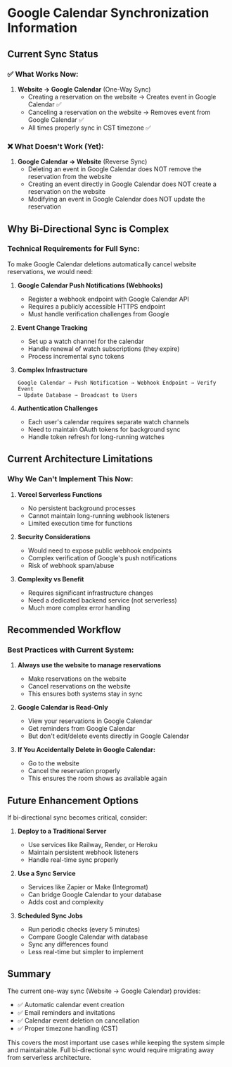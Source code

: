 # Google Calendar Synchronization Information

## Current Sync Status

### ✅ What Works Now:
1. **Website → Google Calendar** (One-Way Sync)
   - Creating a reservation on the website → Creates event in Google Calendar ✅
   - Canceling a reservation on the website → Removes event from Google Calendar ✅
   - All times properly sync in CST timezone ✅

### ❌ What Doesn't Work (Yet):
1. **Google Calendar → Website** (Reverse Sync)
   - Deleting an event in Google Calendar does NOT remove the reservation from the website
   - Creating an event directly in Google Calendar does NOT create a reservation on the website
   - Modifying an event in Google Calendar does NOT update the reservation

## Why Bi-Directional Sync is Complex

### Technical Requirements for Full Sync:
To make Google Calendar deletions automatically cancel website reservations, we would need:

1. **Google Calendar Push Notifications (Webhooks)**
   - Register a webhook endpoint with Google Calendar API
   - Requires a publicly accessible HTTPS endpoint
   - Must handle verification challenges from Google

2. **Event Change Tracking**
   - Set up a watch channel for the calendar
   - Handle renewal of watch subscriptions (they expire)
   - Process incremental sync tokens

3. **Complex Infrastructure**
   ```
   Google Calendar → Push Notification → Webhook Endpoint → Verify Event
   → Update Database → Broadcast to Users
   ```

4. **Authentication Challenges**
   - Each user's calendar requires separate watch channels
   - Need to maintain OAuth tokens for background sync
   - Handle token refresh for long-running watches

## Current Architecture Limitations

### Why We Can't Implement This Now:
1. **Vercel Serverless Functions**
   - No persistent background processes
   - Cannot maintain long-running webhook listeners
   - Limited execution time for functions

2. **Security Considerations**
   - Would need to expose public webhook endpoints
   - Complex verification of Google's push notifications
   - Risk of webhook spam/abuse

3. **Complexity vs Benefit**
   - Requires significant infrastructure changes
   - Need a dedicated backend service (not serverless)
   - Much more complex error handling

## Recommended Workflow

### Best Practices with Current System:
1. **Always use the website to manage reservations**
   - Make reservations on the website
   - Cancel reservations on the website
   - This ensures both systems stay in sync

2. **Google Calendar is Read-Only**
   - View your reservations in Google Calendar
   - Get reminders from Google Calendar
   - But don't edit/delete events directly in Google Calendar

3. **If You Accidentally Delete in Google Calendar:**
   - Go to the website
   - Cancel the reservation properly
   - This ensures the room shows as available again

## Future Enhancement Options

If bi-directional sync becomes critical, consider:

1. **Deploy to a Traditional Server**
   - Use services like Railway, Render, or Heroku
   - Maintain persistent webhook listeners
   - Handle real-time sync properly

2. **Use a Sync Service**
   - Services like Zapier or Make (Integromat)
   - Can bridge Google Calendar to your database
   - Adds cost and complexity

3. **Scheduled Sync Jobs**
   - Run periodic checks (every 5 minutes)
   - Compare Google Calendar with database
   - Sync any differences found
   - Less real-time but simpler to implement

## Summary

The current one-way sync (Website → Google Calendar) provides:
- ✅ Automatic calendar event creation
- ✅ Email reminders and invitations
- ✅ Calendar event deletion on cancellation
- ✅ Proper timezone handling (CST)

This covers the most important use cases while keeping the system simple and maintainable. Full bi-directional sync would require migrating away from serverless architecture.
